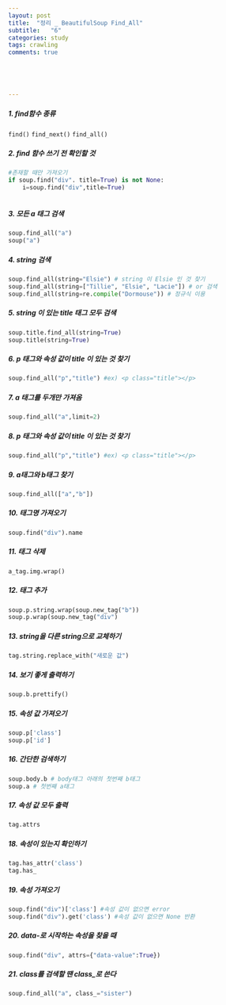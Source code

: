 ```yaml
---
layout: post
title:  "정리 _ BeautifulSoup Find_All"
subtitle:   "6"
categories: study
tags: crawling
comments: true





---
```






##### 1. find함수 종류

`find()` `find_next()` `find_all()` 



##### 2. find 함수 쓰기 전 확인할 것 

```python
#존재할 때만 가져오기
if soup.find("div". title=True) is not None:
    i=soup.find("div",title=True)
    
```



##### 3. 모든 a 태그 검색

```python
soup.find_all("a")
soup("a")
```



##### 4. string 검색

```python
soup.find_all(string="Elsie") # string 이 Elsie 인 것 찾기
soup.find_all(string=["Tillie", "Elsie", "Lacie"]) # or 검색
soup.find_all(string=re.compile("Dormouse")) # 정규식 이용
```



##### 5. string 이 있는 title 태그 모두 검색

```python
soup.title.find_all(string=True)
soup.title(string=True)
```



##### 6. p 태그와 속성 값이 title 이 있는 것 찾기

```python
soup.find_all("p","title") #ex) <p class="title"></p>
```



##### 7. a 태그를 두개만 가져옴

```python
soup.find_all("a",limit=2)
```



##### 8. p 태그와 속성 값이 title 이 있는 것 찾기

```python
soup.find_all("p","title") #ex) <p class="title"></p>
```



##### 9. a태그와 b태그 찾기

```python
soup.find_all(["a","b"])

```



##### 10. 태그명 가져오기

```python
soup.find("div").name
```



##### 11. 태그 삭제

```python
a_tag.img.wrap()
```



##### 12. 태그 추가

```python
soup.p.string.wrap(soup.new_tag("b"))
soup.p.wrap(soup.new_tag("div")
```



##### 13. string을 다른 string으로 교체하기

```python
tag.string.replace_with("새로운 값")
```



##### 14. 보기 좋게 출력하기

```python
soup.b.prettify()
```



##### 15. 속성 값 가져오기

```python
soup.p['class']
soup.p['id']
```



##### 16. 간단한 검색하기

```python
soup.body.b # body태그 아래의 첫번째 b태그
soup.a # 첫번째 a태그
```



##### 17. 속성 값 모두 출력

```python
tag.attrs
```



##### 18. 속성이 있는지 확인하기

```python
tag.has_attr('class')
tag.has_
```



##### 19. 속성 가져오기

```python
soup.find("div")['class'] #속성 값이 없으면 error
soup.find("div").get('class') #속성 값이 없으면 None 반환
```



##### 20.  data-로 시작하는 속성을 찾을 때

```python
soup.find("div", attrs={"data-value":True})
```



##### 21. class를 검색할 땐 class_로 쓴다

```python
soup.find_all("a", class_="sister")
```

